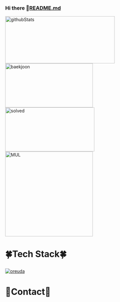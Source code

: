 ### Hi there 👋[README.md](https://github.com/0Hyein0/0Hyein0/files/13485073/README.md)


<!--
**0Hyein0/0Hyein0** is a ✨ _special_ ✨ repository because its `README.md` (this file) appears on your GitHub profile.
[Uploadi<div  style = "display: flex;  align-items: center; flex-direction: column;  justify-content: center;" align = "center";>
-->
<!-- font-size 를 조절하면 원하는 크기로 글자를 조절할 수 있습니다.-->
  <!-- Designed and developed in-house at Oreuda (https://oreuda.kr) -->
  <!-- 불편 사항 및 문의는 tykimdream@gmail.com으로 보내주세요 -->
  <div key="2">
    <img src=https://github-readme-stats.vercel.app/api?username=0Hyein0&show_icons=true&theme=onedark width="350" height="150" alt="githubStats" />
  </div>
  
  <div key="1">
    <img src=http://mazassumnida.wtf/api/v2/generate_badge?boj= width="280" height="140" alt="baekjoon" />
    <img src=http://mazandi.herokuapp.com/api?handle=&theme=warm width="285" height="140" alt="solved" />
  </div>
  
  <div key="3">
    <img src=https://github-readme-stats.vercel.app/api/top-langs/?username=0Hyein0&theme=onedark width="280" height=270 alt="MUL" />
  </div>
  
  <div key="4">
  <h3 style ="font-size : 2em; font-weight:700;">🍀Tech Stack🍀</h3>
    <div ></div>
  </div>
  
  <div key="6">
    <a href = "https://oreuda.kr/">
      <img
        src=https://oreuda.kr/api/v1/plant/card?nickname=0Hyein0
        alt="oreuda"
      />
    </a>
  </div>
  
  <div key="5">
    <h3 style ="font-size : 2em; font-weight:700;">💙Contact💙</h3>
    <div className=Preview_contactBadgeDiv__3demU>
      <span></span>
      <span></span>
      <span></span>
    </div>
  </div>

<!--
</div>ng README.md…]()

Here are some ideas to get you started:

- 🔭 I’m currently working on ...
- 🌱 I’m currently learning ...
- 👯 I’m looking to collaborate on ...
- 🤔 I’m looking for help with ...
- 💬 Ask me about ...
- 📫 How to reach me: ...
- 😄 Pronouns: ...
- ⚡ Fun fact: ...
-->

